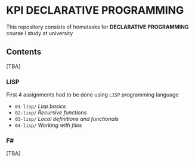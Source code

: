 # KPI DECLARATIVE PROGRAMMING

This repository consists of hometasks for **DECLARATIVE PROGRAMMING** course I study at university

## Contents
[TBA]
### LISP
First 4 assignments had to be done using `LISP` programming language
- `01-lisp/` *Lisp basics*
- `02-lisp/` *Recursive functions*
- `03-lisp/` *Local definitions and functionals*
- `04-lisp/` *Working with files*

### F#
[TBA]
